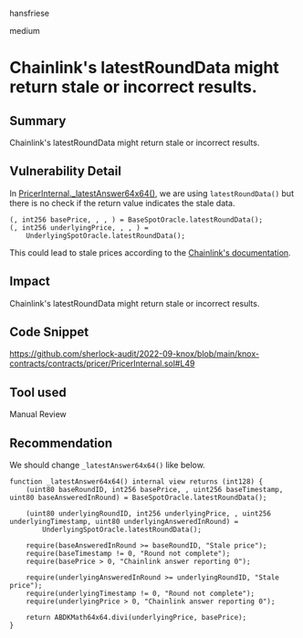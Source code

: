 hansfriese

medium

# Chainlink's latestRoundData might return stale or incorrect results.

## Summary
Chainlink's latestRoundData might return stale or incorrect results.

## Vulnerability Detail
In [PricerInternal._latestAnswer64x64()](https://github.com/sherlock-audit/2022-09-knox/blob/main/knox-contracts/contracts/pricer/PricerInternal.sol#L49), we are using `latestRoundData()` but there is no check if the return value indicates the stale data.

```solidity
(, int256 basePrice, , , ) = BaseSpotOracle.latestRoundData();
(, int256 underlyingPrice, , , ) =
    UnderlyingSpotOracle.latestRoundData();
```

This could lead to stale prices according to the [Chainlink's documentation](https://docs.chain.link/docs/historical-price-data/#historical-rounds).

## Impact
Chainlink's latestRoundData might return stale or incorrect results.

## Code Snippet
https://github.com/sherlock-audit/2022-09-knox/blob/main/knox-contracts/contracts/pricer/PricerInternal.sol#L49

## Tool used
Manual Review

## Recommendation
We should change `_latestAnswer64x64()` like below.

```solidity
function _latestAnswer64x64() internal view returns (int128) {
    (uint80 baseRoundID, int256 basePrice, , uint256 baseTimestamp, uint80 baseAnsweredInRound) = BaseSpotOracle.latestRoundData();
    
    (uint80 underlyingRoundID, int256 underlyingPrice, , uint256 underlyingTimestamp, uint80 underlyingAnsweredInRound) =
        UnderlyingSpotOracle.latestRoundData();

    require(baseAnsweredInRound >= baseRoundID, "Stale price");
    require(baseTimestamp != 0, "Round not complete");
    require(basePrice > 0, "Chainlink answer reporting 0");    

    require(underlyingAnsweredInRound >= underlyingRoundID, "Stale price");
    require(underlyingTimestamp != 0, "Round not complete");
    require(underlyingPrice > 0, "Chainlink answer reporting 0");    

    return ABDKMath64x64.divi(underlyingPrice, basePrice);
}
```
